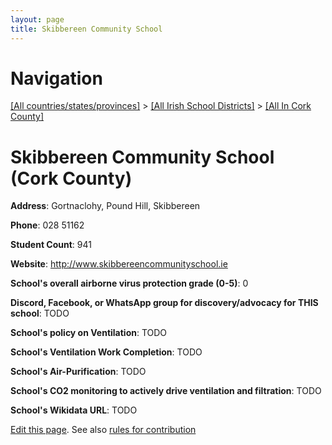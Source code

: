 ```yaml
---
layout: page
title: Skibbereen Community School
---
```

# Navigation

[[All countries/states/provinces]](../../..) > [[All Irish School Districts]](../..) > [[All In Cork County]](..)

# Skibbereen Community School (Cork County)

**Address**: Gortnaclohy, Pound Hill, Skibbereen

**Phone**: 028 51162

**Student Count**: 941

**Website**: <http://www.skibbereencommunityschool.ie>

**School's overall airborne virus protection grade (0-5)**: 0

**Discord, Facebook, or WhatsApp group for discovery/advocacy for THIS school**: TODO

**School's policy on Ventilation**: TODO

**School's Ventilation Work Completion**: TODO

**School's Air-Purification**: TODO

**School's CO2 monitoring to actively drive ventilation and filtration**: TODO

**School's Wikidata URL**: TODO


[Edit this page](https://github.com/ventilate-schools/Ireland/edit/main/./Cork_County/Skibbereen_Community_School.md). See also [rules for contribution](../../../contribution-rules/)